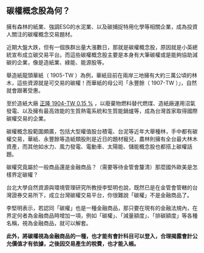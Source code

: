 ## 碳權概念股為何？

擁有森林的紙業、強調ESG的水泥業、以及碳捕捉特用化學等相關企業，成為投資人關注的碳權概念交易題材。

近期大盤大跌，但有一個族群出量大漲數日，那就是碳權概念股，原因就是小英總統宣布成立碳交易平台。而這些碳權概念股主要是本身有大筆碳權或是能夠協助減碳的企業，像是造紙業、綠能、能源股等。

舉造紙龍頭華紙（ 1905-TW ）為例，華紙目前在兩岸三地擁有大約三萬公頃的林木，這些資源就是可交易的碳權！而華紙的母公司「永豐餘（ 1907-TW ）」，自然就會跟著受惠。

至於造紙大廠 [正隆 1904-TW 0.15 %](https://www.stockfeel.com.tw/stock/?query=1904) ，以廢棄物燃料替代燃煤、造紙廠運用沼氣發電、以及擁有最高效能的生質熱電系統和生質能鍋爐等，成為台灣首家取得國際碳權交易的企業。

碳權概念股範圍頗廣，包括大型權值股台積電、台泥等近年大舉種林，手中都有碳權交易，華紙、永豐餘等造紙類股則是近日的題材寵兒，農林則擁有全台最大林木資產，而其他如水力、風力發電、電動車、太陽能、儲能概念股也都搭上碳權話題。




碳權究竟屬於一般商品還是金融商品？（需要等待金管會釐清）那麼國外歐美是怎樣界定碳權？

台北大學自然資源與環境管理研究所教授李堅明也說，既然已是在金管會管轄的台灣證券交易所下，成立台灣碳權交易平台，你很難說「碳權」不是金融商品了。  

李堅明表示，若認同「碳權」也是一種金融商品，那只要在現有的金融法規內，在界定何者為金融商品時增加一項，例如「碳權」、「減量額度」、「排碳額度」等各種名稱，視為金融商品，就可以解套。  
  
**此外，將碳權視為金融商品的一種，也才能有會計科目可以登入，合理揭露會計公允價值才有依據，之後因交易產生的稅費，也才能入帳。**